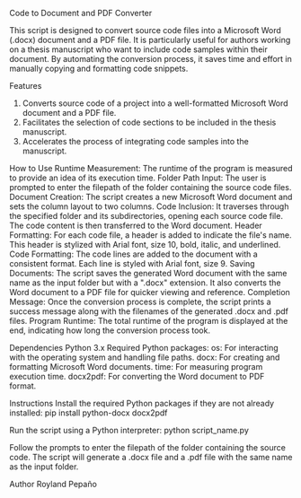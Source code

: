 Code to Document and PDF Converter

This script is designed to convert source code files into a Microsoft Word (.docx) document and a PDF file. It is particularly useful for authors working on a thesis manuscript who want to include code samples within their document. By automating the conversion process, it saves time and effort in manually copying and formatting code snippets.

Features
1. Converts source code of a project into a well-formatted Microsoft Word document and a PDF file.
2. Facilitates the selection of code sections to be included in the thesis manuscript.
3. Accelerates the process of integrating code samples into the manuscript.

How to Use
Runtime Measurement: The runtime of the program is measured to provide an idea of its execution time.
Folder Path Input: The user is prompted to enter the filepath of the folder containing the source code files.
Document Creation: The script creates a new Microsoft Word document and sets the column layout to two columns.
Code Inclusion: It traverses through the specified folder and its subdirectories, opening each source code file. The code content is then transferred to the Word document.
Header Formatting: For each code file, a header is added to indicate the file's name. This header is stylized with Arial font, size 10, bold, italic, and underlined.
Code Formatting: The code lines are added to the document with a consistent format. Each line is styled with Arial font, size 9.
Saving Documents: The script saves the generated Word document with the same name as the input folder but with a ".docx" extension. It also converts the Word document to a PDF file for quicker viewing and reference.
Completion Message: Once the conversion process is complete, the script prints a success message along with the filenames of the generated .docx and .pdf files.
Program Runtime: The total runtime of the program is displayed at the end, indicating how long the conversion process took.

Dependencies
Python 3.x
Required Python packages:
  os: For interacting with the operating system and handling file paths.
  docx: For creating and formatting Microsoft Word documents.
  time: For measuring program execution time.
  docx2pdf: For converting the Word document to PDF format.

Instructions
Install the required Python packages if they are not already installed:
  pip install python-docx docx2pdf

Run the script using a Python interpreter:
  python script_name.py

Follow the prompts to enter the filepath of the folder containing the source code.
The script will generate a .docx file and a .pdf file with the same name as the input folder.

Author
Royland Pepaño
